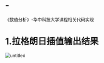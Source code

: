 # -
《数值分析》-华中科技大学课程相关代码实现
# 1.拉格朗日插值输出结果
![untitled](https://github.com/RongZMA/-/assets/134082867/10f0390f-b296-47d9-9a02-e5be6ecfe5c6)
